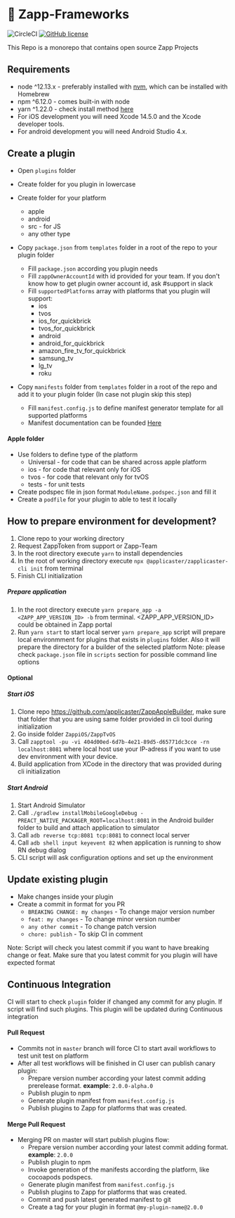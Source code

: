 # :green_apple: Zapp-Frameworks

![CircleCI](https://circleci.com/gh/applicaster/Zapp-Frameworks.svg?style=svg&circle-token=8204c1c08923815cf20b488dbae182dd5da25f8e)
[![GitHub license](https://img.shields.io/github/license/applicaster/AppleApplicasterFrameworks)](https://github.com/applicaster/AppleApplicasterFrameworks/blob/master/LICENSE)

This Repo is a monorepo that contains open source Zapp Projects

## Requirements

- node ^12.13.x - preferably installed with [nvm](https://github.com/creationix/nvm), which can be installed with Homebrew
- npm ^6.12.0 - comes built-in with node
- yarn ^1.22.0 - check install method [here](https://yarnpkg.com/en/docs/install#mac-stable)
- For iOS development you will need Xcode 14.5.0 and the Xcode developer tools.
- For android development you will need Android Studio 4.x.

## Create a plugin

* Open `plugins` folder
* Create folder for you plugin in lowercase
* Create folder for your platform
    * apple
    * android
    * src - for JS
    * any other type
* Copy `package.json` from `templates` folder in a root of the repo to your plugin folder
    * Fill `package.json` according you plugin needs
    * Fill `zappOwnerAccountId` with id provided for your team. If you don't know how to get plugin owner account id, ask #support in slack
    * Fill `supportedPlatforms` array with platforms that you plugin will support:
        * ios
        * tvos
        * ios_for_quickbrick
        * tvos_for_quickbrick
        * android
        * android_for_quickbrick
        * amazon_fire_tv_for_quickbrick
        * samsung_tv
        * lg_tv
        * roku

* Copy `manifests` folder from `templates` folder in a root of the repo and add it to your plugin folder (In case not plugin skip this step)
    * Fill `manifest.config.js` to define manifest generator template for all supported platforms
    * Manifest documentation can be founded [Here](https://developer.applicaster.com/zappifest/plugins-manifest-format.html)

#### Apple folder

* Use folders to define type of the platform
    * Universal - for code that can be shared across apple platform
    * ios - for code that relevant only for iOS
    * tvos - for code that relevant only for tvOS
    * tests - for unit tests
* Create podspec file in json format `ModuleName.podspec.json` and fill it
* Create a `podfile` for your plugin to able to test it locally

## How to prepare environment for development?

1. Clone repo to your working directory
2. Request ZappToken from support or Zapp-Team
3. In the root directory execute `yarn` to install dependencies
4. In the root of working directory execute `npx @applicaster/zapplicaster-cli init` from terminal
5. Finish CLI initialization

##### Prepare application

1. In the root directory execute `yarn prepare_app -a <ZAPP_APP_VERSION_ID> -b` from terminal. <ZAPP_APP_VERSION_ID> could be obtained in Zapp portal
2. Run `yarn start` to start local server
`yarn prepare_app` script will prepare local environmment for plugins that exists in `plugins` folder.
Also it will prepare the directory for a builder of the selected platform
Note: please check `package.json` file in `scripts` section for possible command line options

#### Optional

##### Start iOS
1. Clone repo https://github.com/applicaster/ZappAppleBuilder, make sure that folder that you are using same folder provided in cli tool during initialization
2. Go inside folder `ZappiOS/ZappTvOS`
3. Call `zapptool -pu -vi 404d00ed-6d7b-4e21-89d5-d65771dc3cce -rn localhost:8081` where local host use your IP-adress if you want to use dev environment with your device.
3. Build application from XCode in the directory that was provided during cli initialization

##### Start Android

1. Start Android Simulator
2. Call `./gradlew installMobileGoogleDebug -PREACT_NATIVE_PACKAGER_ROOT=localhost:8081` in the Android builder folder to build and attach application to simulator
3. Call `adb reverse tcp:8081 tcp:8081` to connect local server
4. Call `adb shell input keyevent 82` when application is running to show RN debug dialog
3. CLI script will ask configuration options and set up the environment


## Update existing plugin

* Make changes inside your plugin
* Create a commit in format for you PR
    * `BREAKING CHANGE: my changes` - To change major version number
    * `feat: my changes` - To change minor version number
    * `any other commit` - To change patch version
    * `chore: publish` - To skip CI in comment

Note: Script will check you latest commit if you want to have breaking change or feat. Make sure that you latest commit for you plugin will have expected format

## Continuous Integration

CI will start to check `plugin` folder if changed any commit for any plugin.
If script will find such plugins. This plugin will be updated during Continuous integration

#### Pull Request

* Commits not in `master` branch will force CI to start avail workflows to test unit test on platform
* After all test workflows will be finished in CI user can publish canary plugin:
    * Prepare version number according your latest commit adding prerelease format. __example__: `2.0.0-alpha.0`
    * Publish plugin to npm
    * Generate plugin manifest from `manifest.config.js`
    * Publish plugins to Zapp for platforms that was created.

#### Merge Pull Request

* Merging PR on master will start publish plugins flow:
    * Prepare version number according your latest commit adding format. __example__: `2.0.0`
    * Publish plugin to npm
    * Invoke generation of the manifests according the platform, like cocoapods podspecs.
    * Generate plugin manifest from `manifest.config.js`
    * Publish plugins to Zapp for platforms that was created.
    * Commit and push latest generated manifest to git
    * Create a tag for your plugin in format `@my-plugin-name@2.0.0`

